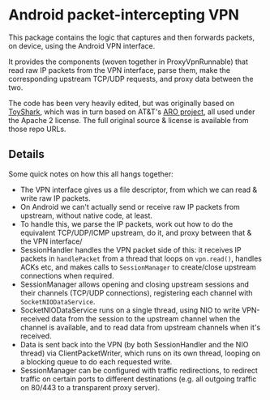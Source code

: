 # Android packet-intercepting VPN

This package contains the logic that captures and then forwards packets, on device, using the
Android VPN interface.

It provides the components (woven together in ProxyVpnRunnable) that read raw IP packets from the
VPN interface, parse them, make the corresponding upstream TCP/UDP requests, and proxy data between
the two.

The code has been very heavily edited, but was originally based
on [ToyShark](https://github.com/LipiLee/ToyShark/tree/0963ad8bda35cd2b2e8e0ea0a47873683b604453),
which was in turn based on AT&T's [ARO project](https://github.com/attdevsupport/ARO/), all used
under the Apache 2 license. The full original source & license is available from those repo URLs.

## Details

Some quick notes on how this all hangs together:

* The VPN interface gives us a file descriptor, from which we can read & write raw IP packets.
* On Android we can't actually send or receive raw IP packets from upstream, without native code, at
  least.
* To handle this, we parse the IP packets, work out how to do the equivalent TCP/UDP/ICMP upstream,
  do it, and proxy between that & the VPN interface/
* SessionHandler handles the VPN packet side of this: it receives IP packets in `handlePacket` from
  a thread that loops on `vpn.read()`, handles ACKs etc, and makes calls to `SessionManager` to
  create/close upstream connections when required.
* SessionManager allows opening and closing upstream sessions and their channels (TCP/UDP
  connections), registering each channel with `SocketNIODataService`.
* SocketNIODataService runs on a single thread, using NIO to write VPN-received data from the
  session to the upstream channel when the channel is available, and to read data from upstream
  channels when it's received.
* Data is sent back into the VPN (by both SessionHandler and the NIO thread) via ClientPacketWriter,
  which runs on its own thread, looping on a blocking queue to do each requested write.
* SessionManager can be configured with traffic redirections, to redirect traffic on certain ports
  to different destinations (e.g. all outgoing traffic on 80/443 to a transparent proxy server).
